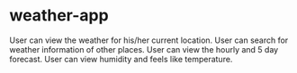 # weather-app
User can view the weather for his/her current location.
User can search for weather information of other places.
User can view the hourly and 5 day forecast.
User can view humidity and feels like temperature.
